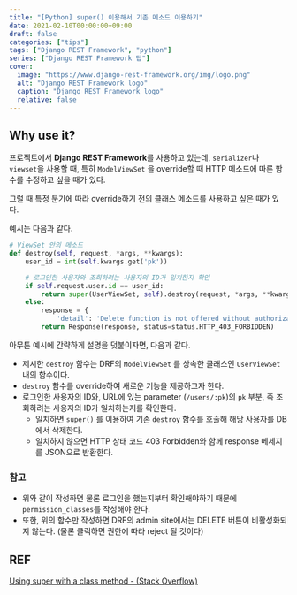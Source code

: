 ```yaml
---
title: "[Python] super() 이용해서 기존 메소드 이용하기"
date: 2021-02-10T00:00:00+09:00
draft: false
categories: ["tips"]
tags: ["Django REST Framework", "python"]
series: ["Django REST Framework 팁"]
cover:
  image: "https://www.django-rest-framework.org/img/logo.png"
  alt: "Django REST Framework logo"
  caption: "Django REST Framework logo"
  relative: false
---
```


## Why use it?

프로젝트에서 **Django REST Framework**를 사용하고 있는데, `serializer`나 `viewset`을 사용할 때, 특히 `ModelViewSet` 을 override할 때 HTTP 메소드에 따른 함수를 수정하고 싶을 때가 있다.

그럴 때 특정 분기에 따라 override하기 전의 클래스 메소드를 사용하고 싶은 때가 있다.

예시는 다음과 같다.

```python
# ViewSet 안의 메소드
def destroy(self, request, *args, **kwargs):
    user_id = int(self.kwargs.get('pk'))

    # 로그인한 사용자와 조회하려는 사용자의 ID가 일치한지 확인
    if self.request.user.id == user_id:
        return super(UserViewSet, self).destroy(request, *args, **kwargs)
    else:
        response = {
            'detail': 'Delete function is not offered without authorization as the owner.'}
        return Response(response, status=status.HTTP_403_FORBIDDEN)
```

아무튼 예시에 간략하게 설명을 덧붙이자면, 다음과 같다.

- 제시한 `destroy` 함수는 DRF의 `ModelViewSet` 를 상속한 클래스인 `UserViewSet` 내의 함수이다.
- `destroy` 함수를 override하여 새로운 기능을 제공하고자 한다.
- 로그인한 사용자의 ID와, URL에 있는 parameter (`/users/:pk`)의 `pk` 부분, 즉 조회하려는 사용자의 ID가 일치하는지를 확인한다.
  - 일치하면 `super()` 를 이용하여 기존 `destroy` 함수를 호출해 해당 사용자를 DB에서 삭제한다.
  - 일치하지 않으면 HTTP 상태 코드 403 Forbidden와 함께 response 메세지를 JSON으로 반환한다.

### 참고

- 위와 같이 작성하면 물론 로그인을 했는지부터 확인해야하기 때문에 `permission_classes`를 작성해야 한다.
- 또한, 위의 함수만 작성하면 DRF의 admin site에서는 DELETE 버튼이 비활성화되지 않는다. (물론 클릭하면 권한에 따라 reject 될 것이다)

## REF

[Using super with a class method - (Stack Overflow)](https://stackoverflow.com/questions/1817183/using-super-with-a-class-method)
